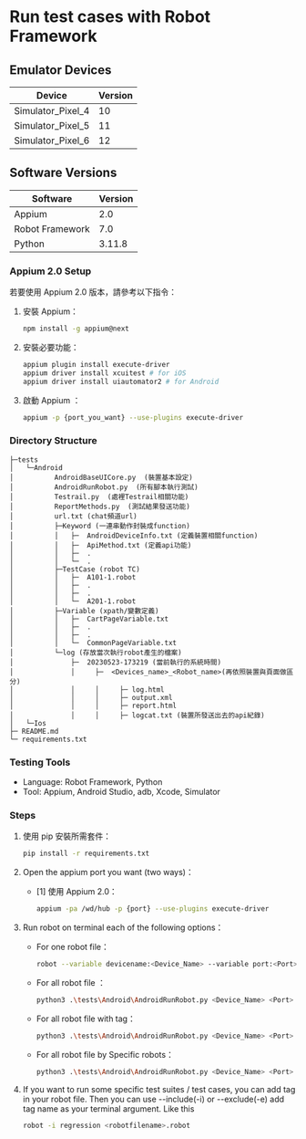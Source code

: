 # Run test cases with Robot Framework

## Emulator Devices
| Device | Version |
|--------|---------|
| Simulator_Pixel_4 | 10 |
| Simulator_Pixel_5 | 11 |
| Simulator_Pixel_6 | 12 |

## Software Versions
| Software | Version |
|----------|---------|
| Appium | 2.0 |
| Robot Framework | 7.0 |
| Python | 3.11.8 |

### Appium 2.0 Setup
若要使用 Appium 2.0 版本，請參考以下指令：

1. 安裝 Appium：
    ```bash
    npm install -g appium@next
    ```

2. 安裝必要功能：
    ```bash
    appium plugin install execute-driver
    appium driver install xcuitest # for iOS
    appium driver install uiautomator2 # for Android
    ```

3. 啟動 Appium ：
    ```bash
    appium -p {port_you_want} --use-plugins execute-driver
    ```

### Directory Structure
```
├─tests
│   └─Android
│          AndroidBaseUICore.py  (裝置基本設定)
│          AndroidRunRobot.py  (所有腳本執行測試)
│          Testrail.py  (處裡Testrail相關功能)
│          ReportMethods.py  (測試結果發送功能)
│          url.txt (chat頻道url)
│          ├─Keyword (一連串動作封裝成function)
│          │   ├─  AndroidDeviceInfo.txt (定義裝置相關function)
│          │   ├─  ApiMethod.txt (定義api功能)
│          │   ├─  .
│          │   └─  .
│          ├─TestCase (robot TC)
│          │   ├─  A101-1.robot
│          │   ├─  .
│          │   ├─  .
│          │   └─  A201-1.robot
│          ├─Variable (xpath/變數定義)
│          │   ├─  CartPageVariable.txt
│          │   ├─  .
│          │   ├─  .
│          │   └─  CommonPageVariable.txt
│          └─log (存放當次執行robot產生的檔案)
│              ├─  20230523-173219 (當前執行的系統時間)
│              │     ├─  <Devices_name>_<Robot_name>(再依照裝置與頁面做區分)
│              │     │     ├─ log.html 
│              │     │     ├─ output.xml
│              │     │     ├─ report.html
│              │     │     ├─ logcat.txt (裝置所發送出去的api紀錄)
│   └─Ios
├─ README.md
└─ requirements.txt
```

### Testing Tools
- Language: Robot Framework, Python
- Tool: Appium, Android Studio, adb, Xcode, Simulator

### Steps
1. 使用 pip 安裝所需套件：
    ```bash
    pip install -r requirements.txt
    ```
   
2. Open the appium port you want (two ways)：
   - [1] 使用 Appium 2.0：
     ```bash
     appium -pa /wd/hub -p {port} --use-plugins execute-driver
     ```

3. Run robot on terminal each of the following options：
   - For one robot file：
     ```bash
     robot --variable devicename:<Device_Name> --variable port:<Port> --variable logcat: .\tests\Android\log\<Device_Name> -d .\tests\Android\log\<Device_Name> <robotfilepath>
     ```
   - For all robot file ：
     ```bash
     python3 .\tests\Android\AndroidRunRobot.py <Device_Name> <Port> .\tests\Android\log\<Device_Name>
     ```
   - For all robot file with tag：
     ```bash
     python3 .\tests\Android\AndroidRunRobot.py <Device_Name> <Port> .\tests\Android\log\<Device_Name> -i <Tag>
     ```
   - For all robot file by Specific robots：
     ```bash
     python3 .\tests\Android\AndroidRunRobot.py <Device_Name> <Port> .\tests\Android\log\<Device_Name> -r <Your_File>
     ```

4. If you want to run some specific test suites / test cases, you can add tag in your robot file. Then you can use --include(-i) or --exclude(-e) add tag name as your terminal argument. Like this
    ```bash
    robot -i regression <robotfilename>.robot